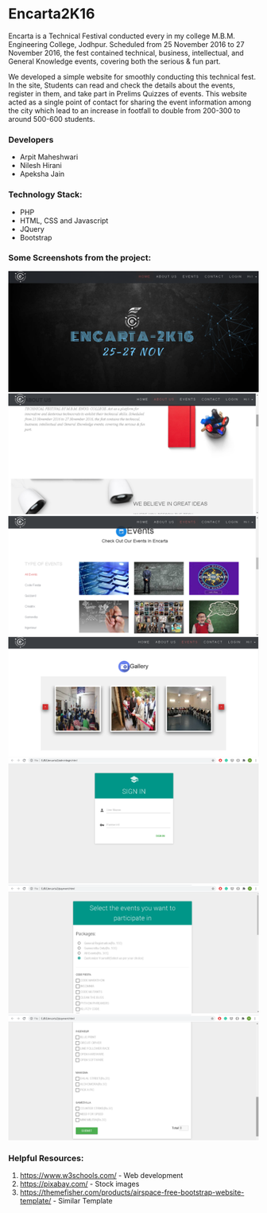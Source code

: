 # Encarta2K16
Encarta is a Technical Festival conducted every in my college M.B.M. Engineering College, Jodhpur. Scheduled from 25 November 2016 to 27 November 2016, the fest contained technical, business, intellectual, and General Knowledge events, covering both the serious & fun part.

We developed a simple website for smoothly conducting this technical fest. In the site, Students can read and check the details about the events, register in them, and take part in Prelims Quizzes of events. This website acted as a single point of contact for sharing the event information among the city which lead to an increase in footfall to double from 200-300 to around 500-600 students.

### Developers
* Arpit Maheshwari
* Nilesh Hirani
* Apeksha Jain

### Technology Stack: 
* PHP
* HTML, CSS and Javascript
* JQuery 
* Bootstrap

### Some Screenshots from the project:

![1.png](./images/1.png)
![2.png](./images/2.png)
![3.png](./images/3.png)
![4.png](./images/4.png)
![5.png](./images/5.png)
![6.png](./images/6.png)
![7.png](./images/7.png)


### Helpful Resources:
1. https://www.w3schools.com/  - Web development 
2. https://pixabay.com/ - Stock images
3. https://themefisher.com/products/airspace-free-bootstrap-website-template/ - Similar Template
